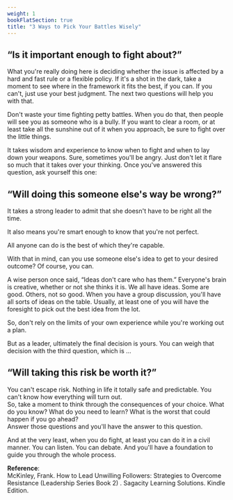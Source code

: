 ```yaml
---
weight: 1
bookFlatSection: true
title: "3 Ways to Pick Your Battles Wisely"
---
```


## “Is it important enough to fight about?”   

What you're really doing here is deciding whether the issue is affected by a hard and fast rule or a flexible policy. If it's a shot in the dark, take a moment to see where in the framework it fits the best, if you can. If you can't, just use your best judgment. The next two questions will help you with that.   

Don't waste your time fighting petty battles. When you do that, then people will see you as someone who is a bully. If you want to clear a room, or at least take all the sunshine out of it when you approach, be sure to fight over the little things.   

It takes wisdom and experience to know when to fight and when to lay down your weapons. Sure, sometimes you'll be angry. Just don't let it flare so much that it takes over your thinking. Once you've answered this question, ask yourself this one:   

## “Will doing this someone else's way be wrong?” 
It takes a strong leader to admit that she doesn't have to be right all the time.   

It also means you're smart enough to know that you're not perfect.   

All anyone can do is the best of which they're capable.   

With that in mind, can you use someone else's idea to get to your desired outcome? Of course, you can.   

A wise person once said, “Ideas don't care who has them.” Everyone's brain is creative, whether or not she thinks it is. We all have ideas. Some are good. Others, not so good. When you have a group discussion, you'll have all sorts of ideas on the table. Usually, at least one of you will have the foresight to pick out the best idea from the lot.   

So, don't rely on the limits of your own experience while you're working out a plan.

But as a leader, ultimately the final decision is yours. You can weigh that decision with the third question, which is … 

## “Will taking this risk be worth it?” 
You can't escape risk. Nothing in life it totally safe and predictable. You can't know how everything will turn out.   
So, take a moment to think through the consequences of your choice. What do you know? What do you need to learn? What is the worst that could happen if you go ahead?   
Answer those questions and you'll have the answer to this question.  

And at the very least, when you do fight, at least you can do it in a civil manner. You can listen. You can debate. And you'll have a foundation to guide you through the whole process.



**Reference**:  
McKinley, Frank. How to Lead Unwilling Followers: Strategies to Overcome Resistance (Leadership Series Book 2) . Sagacity Learning Solutions. Kindle Edition. 

